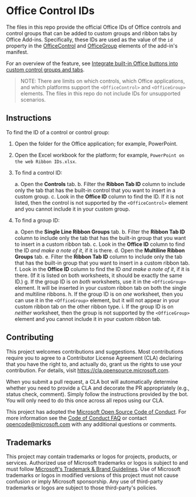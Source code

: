 # Office Control IDs

The files in this repo provide the official Office IDs of Office controls and control groups that can be added to custom groups and ribbon tabs by Office Add-ins. Specifically, these IDs are used as the value of the `id` property in the [OfficeControl](https://docs.microsoft.com/office/dev/add-ins/reference/manifest/group#control) and [OfficeGroup](https://docs.microsoft.com/office/dev/add-ins/reference/manifest/customtab#officegroup) elements of the add-in's manifest.

For an overview of the feature, see [Integrate built-in Office buttons into custom control groups and tabs](https://docs.microsoft.com/office/dev/add-ins/design/built-in-button-integration).

> NOTE: There are limits on which controls, which Office applications, and which platforms support the `<OfficeControl>` and `<OfficeGroup>` elements. The files in this repo do not include IDs for unsupported scenarios.

## Instructions

To find the ID of a control or control group:

1. Open the folder for the Office application; for example, PowerPoint.
1. Open the Excel workbook for the platform; for example, `PowerPoint on the web Ribbon IDs.xlsx`.
1. To find a control ID:

    a. Open the **Controls** tab.
    b. Filter the **Ribbon Tab ID** column to include only the tab that has the built-in control that you want to insert in a custom group.
    c. Look in the **Office ID** column to find the ID. If it is not listed, then the control is not supported by the `<OfficeControl>` element and you cannot include it in your custom group.

1. To find a group ID:

    a. Open the **Single Line Ribbon Groups** tab.
    b. Filter the **Ribbon Tab ID** column to include only the tab that has the built-in group that you want to insert in a custom ribbon tab.
    c. Look in the **Office ID** column to find the ID *and make a note of it*, if it is there.
    d. Open the **Multiline Ribbon Groups** tab.
    e. Filter the **Ribbon Tab ID** column to include only the tab that has the built-in group that you want to insert in a custom ribbon tab.
    f. Look in the **Office ID** column to find the ID *and make a note of it*, if it is there. (If it is listed on both worksheets, it should be exactly the same ID.)
    g. If the group ID is on *both* worksheets, use it in the `<OfficeGroup>` element. It will be inserted in your custom ribbon tab on both the single and multiline ribbons.
    h. If the group ID is on *one* worksheet, then you can use it in the `<OfficeGroup>` element, but it will not appear in your custom ribbon tab on the other ribbon type.
    i. If the group ID is on *neither* worksheet, then the group is not supported by the `<OfficeGroup>` element and you cannot include it in your custom ribbon tab.

## Contributing

This project welcomes contributions and suggestions.  Most contributions require you to agree to a
Contributor License Agreement (CLA) declaring that you have the right to, and actually do, grant us
the rights to use your contribution. For details, visit https://cla.opensource.microsoft.com.

When you submit a pull request, a CLA bot will automatically determine whether you need to provide
a CLA and decorate the PR appropriately (e.g., status check, comment). Simply follow the instructions
provided by the bot. You will only need to do this once across all repos using our CLA.

This project has adopted the [Microsoft Open Source Code of Conduct](https://opensource.microsoft.com/codeofconduct/).
For more information see the [Code of Conduct FAQ](https://opensource.microsoft.com/codeofconduct/faq/) or
contact [opencode@microsoft.com](mailto:opencode@microsoft.com) with any additional questions or comments.

## Trademarks

This project may contain trademarks or logos for projects, products, or services. Authorized use of Microsoft 
trademarks or logos is subject to and must follow 
[Microsoft's Trademark & Brand Guidelines](https://www.microsoft.com/en-us/legal/intellectualproperty/trademarks/usage/general).
Use of Microsoft trademarks or logos in modified versions of this project must not cause confusion or imply Microsoft sponsorship.
Any use of third-party trademarks or logos are subject to those third-party's policies.
